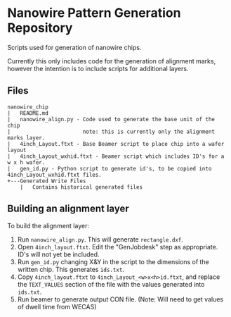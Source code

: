 # Nanowire Pattern Generation Repository

Scripts used for generation of nanowire chips.

Currently this only includes code for the generation of alignment
marks, however the intention is to include scripts for additional
layers.

## Files
```
nanowire_chip
|   README.md
|   nanowire_align.py - Code used to generate the base unit of the chip
|                       note: this is currently only the alignment marks layer.
|   4inch_Layout.ftxt - Base Beamer script to place chip into a wafer layout
|   4inch_Layout_wxhid.ftxt - Beamer script which includes ID's for a w x h wafer.
|   gen_id.py - Python script to generate id's, to be copied into 4inch_Layout_wxhid.ftxt files.
+---Generated Write Files
    |   Contains historical generated files
```

## Building an alignment layer
To build the alignment layer:
1. Run `nanowire_align.py`. This will generate `rectangle.dxf`.
2. Open `4inch_layout.ftxt`. Edit the "GenJobdesk" step as appropriate. ID's will not yet be included.
3. Run `gen_id.py` changing X&Y in the script to the dimensions of the written chip. This generates `ids.txt`.
4. Copy `4inch_layout.ftxt` to `4inch_Layout_<w>x<h>id.ftxt`, and replace the `TEXT_VALUES` section
   of the file with the values generated into `ids.txt`.
5. Run beamer to generate output CON file. (Note: Will need to get values of dwell time from WECAS)

